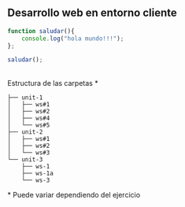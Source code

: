## Desarrollo web en entorno cliente


```javascript
function saludar(){
    console.log("hola mundo!!!");
};

saludar();
```

<br>Estructura de las carpetas \*
```
├── unit-1
│   ├── ws#1
│   ├── ws#2
│   ├── ws#4
│   └── ws#5
├── unit-2
│   ├── ws#1
│   ├── ws#2
│   └── ws#3
└── unit-3
    ├── ws-1
    ├── ws-1a
    └── ws-3
```
\* Puede variar dependiendo del ejercicio 
